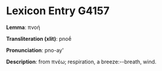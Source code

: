 # Lexicon Entry G4157

**Lemma**: πνοή

**Transliteration (xlit)**: pnoḗ

**Pronunciation**: pno-ay'

**Description**:
from πνέω; respiration, a breeze:--breath, wind.
